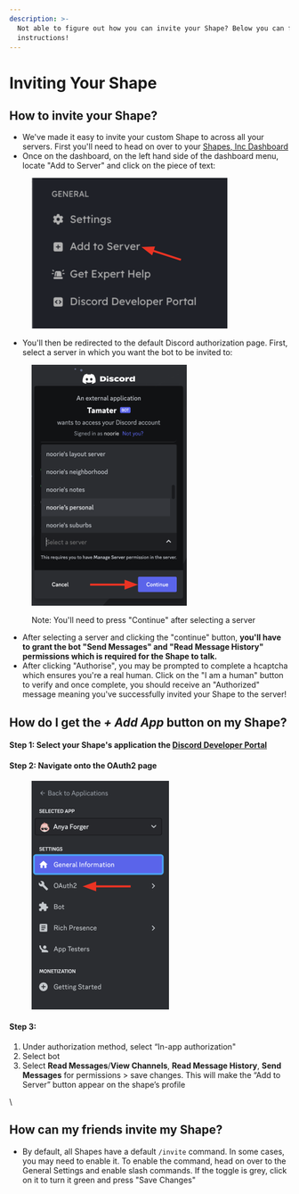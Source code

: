 ```yaml
---
description: >-
  Not able to figure out how you can invite your Shape? Below you can find the
  instructions!
---
```


# Inviting Your Shape

## How to invite your Shape?

* We've made it easy to invite your custom Shape to across all your servers. First you'll need to head on over to your [Shapes, Inc Dashboard](https://shapes.inc)
* Once on the dashboard, on the left hand side of the dashboard menu, locate "Add to Server" and click on the piece of text: &#x20;

<figure><img src=".gitbook/assets/Screenshot 2023-12-01 at 12.01.39 PM.png" alt="" width="352"><figcaption></figcaption></figure>

* You'll then be redirected to the default Discord authorization page. First, select a server in which you want the bot to be invited to: &#x20;

<figure><img src=".gitbook/assets/Screenshot 2023-12-01 at 12.06.59 PM.png" alt="" width="279"><figcaption><p>Note: You'll need to press "Continue" after selecting a server</p></figcaption></figure>

* After selecting a server and clicking the "continue" button, **you'll have to grant the bot "Send Messages" and "Read Message History" permissions which is required for the Shape to talk.**&#x20;
* After clicking "Authorise", you may be prompted to complete a hcaptcha which ensures you're a real human. Click on the "I am a human" button to verify and once complete, you should receive an "Authorized" message meaning you've successfully invited your Shape to the server! &#x20;

## How do I get the _+ Add App_ button on my Shape?

#### Step 1: Select your Shape's application the [Discord Developer Portal](https://discord.com/developers)&#x20;

#### Step 2: Navigate onto the OAuth2 page

<figure><img src=".gitbook/assets/Screenshot 2023-12-01 at 12.55.03 PM.png" alt="" width="247"><figcaption></figcaption></figure>

#### Step 3:&#x20;

1. Under authorization method, select “In-app authorization"&#x20;
2. Select bot&#x20;
3. Select **Read Messages**/**View Channels**, **Read Message History**, **Send Messages** for permissions > save changes. This will make the “Add to Server” button appear on the shape’s profile

\


## How can my friends invite my Shape?

* By default, all Shapes have a default `/invite` command. In some cases, you may need to enable it. To enable the command, head on over to the General Settings and enable slash commands. If the toggle is grey, click on it to turn it green and press "Save Changes"&#x20;
